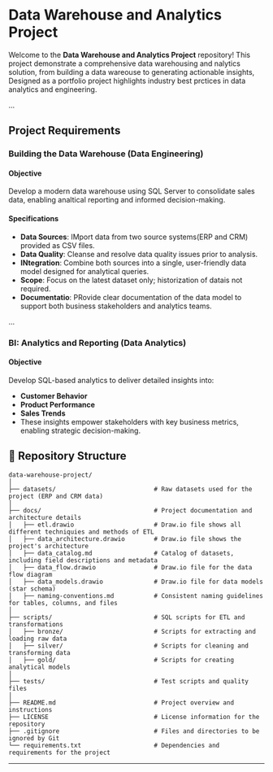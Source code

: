 # Data Warehouse and Analytics Project

Welcome to the **Data Warehouse and Analytics Project** repository! 
This project demonstrate a comprehensive data warehousing and nalytics solution, from building a data wareouse to generating actionable insights, Designed as a portfolio project highlights industry best prctices in data analytics and engineering.


...

## Project Requirements

### Building the Data Warehouse (Data Engineering)

#### Objective
Develop a modern data warehouse using SQL Server to consolidate sales data, enabling analtical reporting and informed decision-making.

#### Specifications
- **Data Sources**: IMport data from two source systems(ERP and CRM) provided as CSV files.
- **Data Quality**: Cleanse and resolve data quality issues prior to analysis.
- **INtegration**: Combine both sources into a single, user-friendly data model designed for analytical queries.
- **Scope**: Focus on the latest dataset only; historization of datais not required.
- **Documentatio**: PRovide clear documentation of the data model to support both business stakeholders and analytics teams.


...

### BI: Analytics and Reporting (Data Analytics)

#### Objective

Develop SQL-based analytics to deliver detailed insights into:

- **Customer Behavior**
- **Product Performance**
- **Sales Trends**
- These insights empower stakeholders with key business metrics, enabling strategic decision-making.


## 📂 Repository Structure
```
data-warehouse-project/
│
├── datasets/                           # Raw datasets used for the project (ERP and CRM data)
│
├── docs/                               # Project documentation and architecture details
│   ├── etl.drawio                      # Draw.io file shows all different techniquies and methods of ETL
│   ├── data_architecture.drawio        # Draw.io file shows the project's architecture
│   ├── data_catalog.md                 # Catalog of datasets, including field descriptions and metadata
│   ├── data_flow.drawio                # Draw.io file for the data flow diagram
│   ├── data_models.drawio              # Draw.io file for data models (star schema)
│   ├── naming-conventions.md           # Consistent naming guidelines for tables, columns, and files
│
├── scripts/                            # SQL scripts for ETL and transformations
│   ├── bronze/                         # Scripts for extracting and loading raw data
│   ├── silver/                         # Scripts for cleaning and transforming data
│   ├── gold/                           # Scripts for creating analytical models
│
├── tests/                              # Test scripts and quality files
│
├── README.md                           # Project overview and instructions
├── LICENSE                             # License information for the repository
├── .gitignore                          # Files and directories to be ignored by Git
└── requirements.txt                    # Dependencies and requirements for the project
```
---










